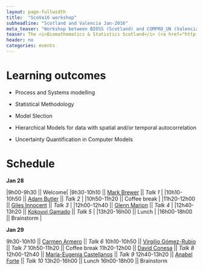 ```yaml
---
layout: page-fullwidth
title:  "ScoVa16 workshop"
subheadline: "Scotland and Valencia Jan-2016"
meta_teaser: "Workshop between BIOSS (Scotland) and COMPRO_UN (Valencia)."
teaser: The <i>Biomathematics & Statistics Scotland</i> (<a href="http://www.bioss.ac.uk/">BIOSS</a>) and VABAR research groups meeting 28 and 29 january 2016
header: no
categories: events
---
```


# Learning outcomes

* Process and Systems modelling
 
* Statistical Methodology
 
* Model Slection

* Hierarchical Models for data with spatial and/or temporal autocorrelation

* Uncertainty Quantification in Computer Models



# Schedule

**Jan 28**

|9h00-9h30 || Welcome|
|9h30-10h10 || <a href="http://www.bioss.ac.uk/people/markb.html">Mark Brewer</a> || _Talk 1_ |
|10h10-10h50 ||  <a href="http://www.bioss.ac.uk/people/adam.html">Adam Butler</a> || _Talk 2_ |
|10h50-11h20 || Coffee break |
|11h20-12h00 || <a href="http://www.bioss.ac.uk/people/giles.html">Giles Innocent</a> || _Talk 3_ |
|12h00-12h40 || <a href="http://www.bioss.ac.uk/people/glenn.html">Glenn Marion</a> || _Talk 4_ |
|12h40-13h20 || <a href="http://www.bioss.ac.uk/people/kokouvi.html">Kokouvi Gamado</a> || _Talk 5_ |
|13h20-16h00 || Lunch |
|16h00-18h00 || Brainstorm |

**Jan 29**

9h30-10h10 || <a href="http://www.uv.es/armero/">Carmen Armero</a> || _Talk 6_
10h10-10h50 ||  <a href="http://www.uclm.es/profesorado/vgomez/">Virgilio Gómez-Rubio</a> || _Talk 7_
10h50-11h20 || Coffee break
11h20-12h00 || <a href="http://www.geeitema.org/conesa/">David Conesa</a> || _Talk 8_
12h00-12h40 || <a href="http://bayes.etsii.urjc.es/~mecastel/hp/Contact.html">María-Eugenia Castellanos</a> || _Talk 9_
12h40-13h20 || <a href="http://anabelforte.com/">Anabel Forte</a> || _Talk 10_
13h20-16h00 || Lunch
16h00-18h00 || Brainstorm
